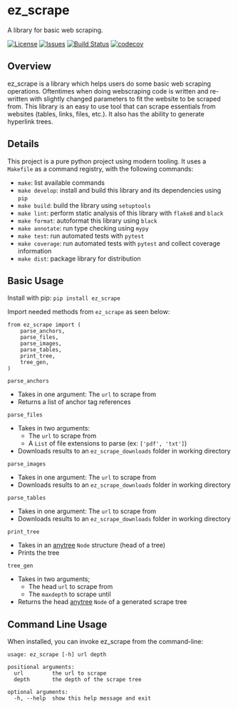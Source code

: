 # ez_scrape

A library for basic web scraping.

[![License](https://img.shields.io/badge/License-Apache%202.0-green.svg)](https://opensource.org/licenses/Apache-2.0)
[![Issues](https://img.shields.io/github/issues/dag2226/ez_scrape)](https://github.com/dag2226/ez_scrape/issues)
[![Build Status](https://github.com/dag2226/ez_scrape/workflows/Build%20Status/badge.svg?branch=main)](https://github.com/dag2226/ez_scrape/actions?query=workflow%3A%22Build+Status%22)
[![codecov](https://codecov.io/gh/dag2226/ez_scrape/branch/main/graph/badge.svg)](https://codecov.io/gh/dag2226/ez_scrape)

## Overview
ez_scrape is a library which helps users do some basic web scraping operations. Oftentimes when doing webscraping code is written and re-written with slightly changed parameters to fit the website to be scraped from. This library is an easy to use tool that can scrape essentials from websites (tables, links, files, etc.). It also has the ability to generate hyperlink trees.

## Details
This project is a pure python project using modern tooling. It uses a `Makefile` as a command registry, with the following commands:
- `make`: list available commands
- `make develop`: install and build this library and its dependencies using `pip`
- `make build`: build the library using `setuptools`
- `make lint`: perform static analysis of this library with `flake8` and `black`
- `make format`: autoformat this library using `black`
- `make annotate`: run type checking using `mypy`
- `make test`: run automated tests with `pytest`
- `make coverage`: run automated tests with `pytest` and collect coverage information
- `make dist`: package library for distribution

## Basic Usage
Install with pip: `pip install ez_scrape`

Import needed methods from `ez_scrape` as seen below:
```
from ez_scrape import (
    parse_anchors,
    parse_files,
    parse_images,
    parse_tables,
    print_tree,
    tree_gen,
)
```
`parse_anchors`
- Takes in one argument: The `url` to scrape from
- Returns a list of anchor tag references

`parse_files`
- Takes in two arguments:
  - The `url` to scrape from
  - A `List` of file extensions to parse (ex: `['pdf', 'txt']`)
- Downloads results to an `ez_scrape_downloads` folder in working directory

`parse_images`
- Takes in one argument: The `url` to scrape from
- Downloads results to an `ez_scrape_downloads` folder in working directory

`parse_tables`
- Takes in one argument: The `url` to scrape from
- Downloads results to an `ez_scrape_downloads` folder in working directory

`print_tree`
- Takes in an [anytree](https://github.com/c0fec0de/anytree) `Node` structure (head of a tree)
- Prints the tree

`tree_gen`
- Takes in two arguments;
  - The head `url` to scrape from
  - The `maxdepth` to scrape until
- Returns the head [anytree](https://github.com/c0fec0de/anytree) `Node` of a generated scrape tree

## Command Line Usage
When installed, you can invoke ez_scrape from the command-line:
```
usage: ez_scrape [-h] url depth

positional arguments:
  url         the url to scrape
  depth       the depth of the scrape tree

optional arguments:
  -h, --help  show this help message and exit
```